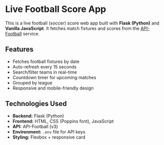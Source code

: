 # Live Football Score App

This is a live football (soccer) score web app built with **Flask (Python)** and **Vanilla JavaScript**. It fetches match fixtures and scores from the [API-Football](https://www.api-football.com/) service.

## Features

- Fetches football fixtures by date
- Auto-refresh every 15 seconds
- Search/filter teams in real-time
- Countdown timer for upcoming matches
- Grouped by league
- Responsive and mobile-friendly design

## Technologies Used

- **Backend:** Flask (Python)
- **Frontend:** HTML, CSS (Poppins font), JavaScript
- **API:** API-Football (v3)
- **Environment:** `.env` file for API keys
- **Styling:** Flexbox + responsive card
